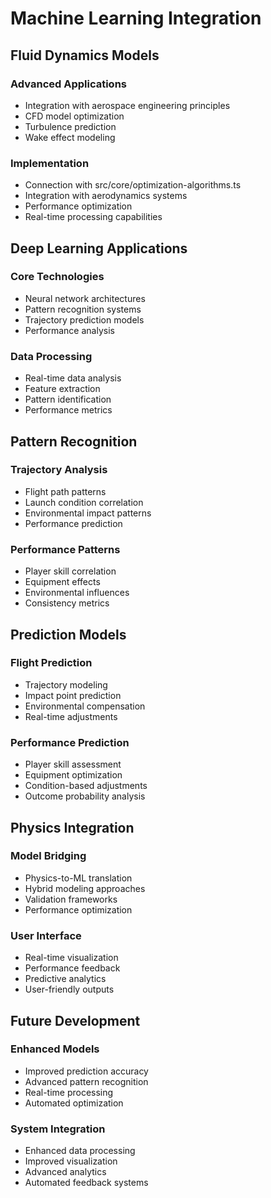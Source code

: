 # Machine Learning Integration

## Fluid Dynamics Models
### Advanced Applications
- Integration with aerospace engineering principles
- CFD model optimization
- Turbulence prediction
- Wake effect modeling

### Implementation
- Connection with src/core/optimization-algorithms.ts
- Integration with aerodynamics systems
- Performance optimization
- Real-time processing capabilities

## Deep Learning Applications
### Core Technologies
- Neural network architectures
- Pattern recognition systems
- Trajectory prediction models
- Performance analysis

### Data Processing
- Real-time data analysis
- Feature extraction
- Pattern identification
- Performance metrics

## Pattern Recognition
### Trajectory Analysis
- Flight path patterns
- Launch condition correlation
- Environmental impact patterns
- Performance prediction

### Performance Patterns
- Player skill correlation
- Equipment effects
- Environmental influences
- Consistency metrics

## Prediction Models
### Flight Prediction
- Trajectory modeling
- Impact point prediction
- Environmental compensation
- Real-time adjustments

### Performance Prediction
- Player skill assessment
- Equipment optimization
- Condition-based adjustments
- Outcome probability analysis

## Physics Integration
### Model Bridging
- Physics-to-ML translation
- Hybrid modeling approaches
- Validation frameworks
- Performance optimization

### User Interface
- Real-time visualization
- Performance feedback
- Predictive analytics
- User-friendly outputs

## Future Development
### Enhanced Models
- Improved prediction accuracy
- Advanced pattern recognition
- Real-time processing
- Automated optimization

### System Integration
- Enhanced data processing
- Improved visualization
- Advanced analytics
- Automated feedback systems
